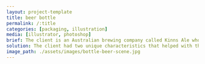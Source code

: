 ```yaml
---
layout: project-template
title: beer bottle
permalink: /:title
categories: [packaging, illustration]
media: [illustrator, photoshop]
brief: The client is an Australian brewing company called Kinns Ale whose core values revolve around creating premium hand-crafted beers that are suitable for the Australian palate.
solution: The client had two unique characteristics that helped with the design concept. Firstly they were originally Scottish settlers. Secondly, their beer is famous for being brewed with water from a secret spring. I wanted to have a strong bond between water, Australia and Scotland. So my new beer is called Fiere (pronounced feer) – Scottish word for comrade, mate or companion. And My logo is a Scottish otter and an Australian Platypus frolicking in the water together.
image_path: ./assets/images/bottle-beer-scene.jpg
---
```

